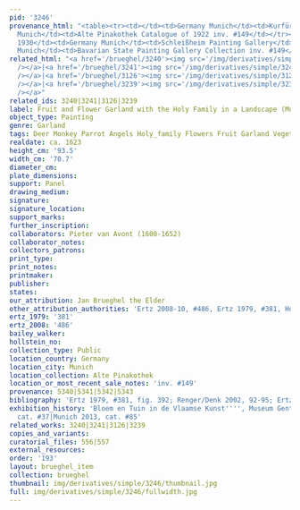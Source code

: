 ```yaml
---
pid: '3246'
provenance_html: "<table><tr><td></td><td>Germany Munich</td><td>Kurfürstlichen Galerie</td></tr><tr><td>1922</td><td>Germany
  Munich</td><td>Alte Pinakothek Catalogue of 1922 inv. #149</td></tr><tr><td>After
  1930</td><td>Germany Munich</td><td>Schleißheim Painting Gallery</td></tr><tr><td></td><td>Germany
  Munich</td><td>Bavarian State Painting Gallery Collection inv. #149</td></tr></table>"
related_html: "<a href='/brueghel/3240'><img src='/img/derivatives/simple/3240/thumbnail.jpg'
  /></a>|<a href='/brueghel/3241'><img src='/img/derivatives/simple/3241/thumbnail.jpg'
  /></a>|<a href='/brueghel/3126'><img src='/img/derivatives/simple/3126/thumbnail.jpg'
  /></a>|<a href='/brueghel/3239'><img src='/img/derivatives/simple/3239/thumbnail.jpg'
  /></a>"
related_ids: 3240|3241|3126|3239
label: Fruit and Flower Garland with the Holy Family in a Landscape (Munich)
object_type: Painting
genre: Garland
tags: Deer Monkey Parrot Angels Holy_family Flowers Fruit Garland Vegetables
realdate: ca. 1623
height_cm: '93.5'
width_cm: '70.7'
diameter_cm:
plate_dimensions:
support: Panel
drawing_medium:
signature:
signature_location:
support_marks:
further_inscription:
collaborators: Pieter van Avont (1600-1652)
collaborator_notes:
collectors_patrons:
print_type:
print_notes:
printmaker:
publisher:
states:
our_attribution: Jan Brueghel the Elder
other_attribution_authorities: 'Ertz 2008-10, #486, Ertz 1979, #381, Honig database'
ertz_1979: '381'
ertz_2008: '486'
bailey_walker:
hollstein_no:
collection_type: Public
location_country: Germany
location_city: Munich
location_collection: Alte Pinakothek
location_or_most_recent_sale_notes: 'inv. #149'
provenance: 5340|5341|5342|5343
bibliography: 'Ertz 1979, #381, fig. 392; Renger/Denk 2002, 92-95; Ertz 2008-10, #486'
exhibition_history: 'Bloem en Tuin in de Vlaamse Kunst'''', Museum Gent, April 1960,
  cat. #37|Munich 2013, cat. #85'
related_works: 3240|3241|3126|3239
copies_and_variants:
curatorial_files: 556|557
external_resources:
order: '193'
layout: brueghel_item
collection: brueghel
thumbnail: img/derivatives/simple/3246/thumbnail.jpg
full: img/derivatives/simple/3246/fullwidth.jpg
---
```

